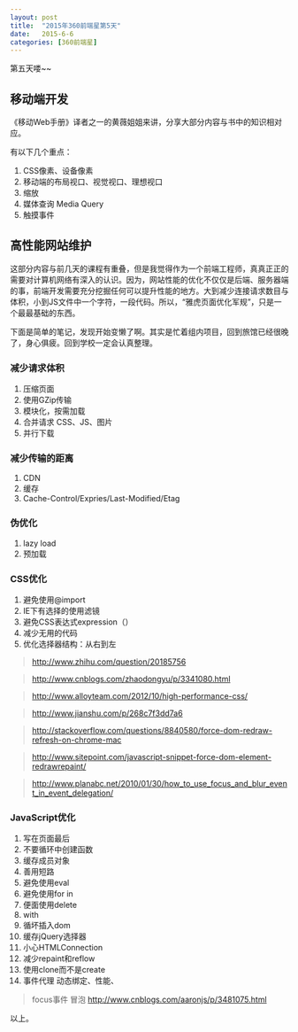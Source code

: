 ```yaml
---
layout: post
title:  "2015年360前端星第5天"
date:   2015-6-6
categories: [360前端星]
---
```


第五天喽~~

## 移动端开发

《移动Web手册》译者之一的黄薇姐姐来讲，分享大部分内容与书中的知识相对应。

有以下几个重点：

1. CSS像素、设备像素
2. 移动端的布局视口、视觉视口、理想视口
3. 缩放
4. 媒体查询 Media Query
5. 触摸事件

## 高性能网站维护

这部分内容与前几天的课程有重叠，但是我觉得作为一个前端工程师，真真正正的需要对计算机网络有深入的认识。因为，网站性能的优化不仅仅是后端、服务器端的事，前端开发需要充分挖掘任何可以提升性能的地方。大到减少连接请求数目与体积，小到JS文件中一个字符，一段代码。所以，“雅虎页面优化军规”，只是一个最最基础的东西。

下面是简单的笔记，发现开始变懒了啊。其实是忙着组内项目，回到旅馆已经很晚了，身心俱疲。回到学校一定会认真整理。

### 减少请求体积

1. 压缩页面
2. 使用GZip传输
3. 模块化，按需加载
4. 合并请求 CSS、JS、图片
5. 并行下载

### 减少传输的距离

1. CDN
2. 缓存
3. Cache-Control/Expries/Last-Modified/Etag

### 伪优化

1. lazy load
2. 预加载

### CSS优化

1. 避免使用@import
2. IE下有选择的使用滤镜
3. 避免CSS表达式expression（）
4. 减少无用的代码
5. 优化选择器结构：从右到左




> http://www.zhihu.com/question/20185756



> http://www.cnblogs.com/zhaodongyu/p/3341080.html



> http://www.alloyteam.com/2012/10/high-performance-css/



> http://www.jianshu.com/p/268c7f3dd7a6



> http://stackoverflow.com/questions/8840580/force-dom-redraw-refresh-on-chrome-mac



> http://www.sitepoint.com/javascript-snippet-force-dom-element-redrawrepaint/



> http://www.planabc.net/2010/01/30/how_to_use_focus_and_blur_event_in_event_delegation/

### JavaScript优化

1. 写在页面最后
2. 不要循环中创建函数
3. 缓存成员对象
5. 善用短路
6. 避免使用eval
7. 避免使用for in
8. 便面使用delete
9. with
10. 循坏插入dom
11. 缓存jQuery选择器
12. 小心HTMLConnection
13. 减少repaint和reflow
14. 使用clone而不是create
15. 事件代理 动态绑定、性能、



> focus事件 冒泡 http://www.cnblogs.com/aaronjs/p/3481075.html

以上。
